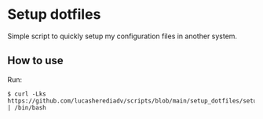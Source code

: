 # Setup dotfiles

Simple script to quickly setup my configuration files in another system.

## How to use

Run:
```
$ curl -Lks https://github.com/lucasherediadv/scripts/blob/main/setup_dotfiles/setup | /bin/bash
```

